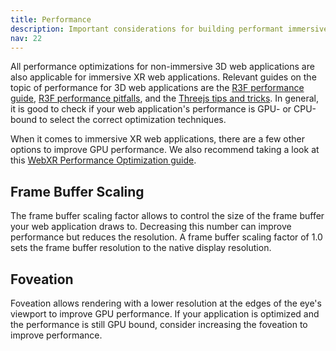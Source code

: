 ```yaml
---
title: Performance
description: Important considerations for building performant immersive web applications with react-three/xr
nav: 22
---
```


All performance optimizations for non-immersive 3D web applications are also applicable for immersive XR web applications. Relevant guides on the topic of performance for 3D web applications are the [R3F performance guide](https://docs.pmnd.rs/react-three-fiber/advanced/scaling-performance), [R3F performance pitfalls](https://docs.pmnd.rs/react-three-fiber/advanced/pitfalls), and the [Threejs tips and tricks](https://discoverthreejs.com/tips-and-tricks/#performance). In general, it is good to check if your web application's performance is GPU- or CPU-bound to select the correct optimization techniques.

When it comes to immersive XR web applications, there are a few other options to improve GPU performance. We also recommend taking a look at this [WebXR Performance Optimization guide](https://developer.oculus.com/documentation/web/webxr-perf/). 

## Frame Buffer Scaling

The frame buffer scaling factor allows to control the size of the frame buffer your web application draws to. Decreasing this number can improve performance but reduces the resolution. A frame buffer scaling factor of 1.0 sets the frame buffer resolution to the native display resolution.

## Foveation

Foveation allows rendering with a lower resolution at the edges of the eye's viewport to improve GPU performance. If your application is optimized and the performance is still GPU bound, consider increasing the foveation to improve performance.